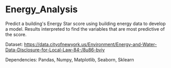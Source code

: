 # Energy_Analysis
Predict a building's Energy Star score using building energy data to develop a model. Results interpreted to find the variables that are most predictive of the score.

Dataset: https://data.cityofnewyork.us/Environment/Energy-and-Water-Data-Disclosure-for-Local-Law-84-/8u86-bviy

Dependencies: Pandas, Numpy, Matplotlib, Seaborn, Sklearn
